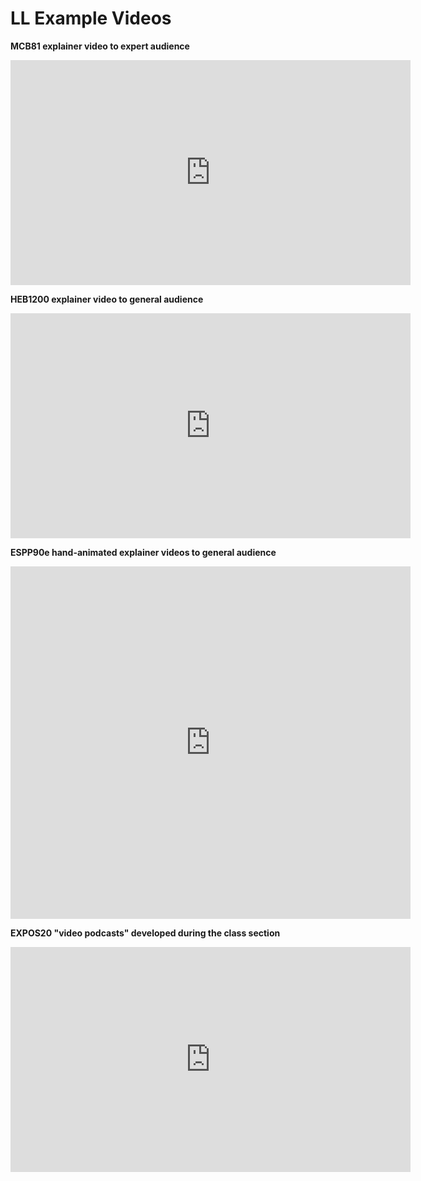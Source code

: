 # LL Example Videos

**MCB81 explainer video to expert audience**
<iframe src="https://player.vimeo.com/video/225859135?title=0&byline=0&portrait=0" width="640" height="360" frameborder="0" allow="autoplay; fullscreen" allowfullscreen></iframe>

**HEB1200 explainer video to general audience**
<iframe width="640" height="360" src="https://www.youtube.com/embed/nImC4aQ2tf0" frameborder="0" allow="accelerometer; autoplay; encrypted-media; gyroscope; picture-in-picture" allowfullscreen></iframe>

**ESPP90e hand-animated explainer videos to general audience**
<iframe src="https://player.vimeo.com/video/338308861" width="640" height="564" frameborder="0" width="640" height="360" frameborder="0" allow="autoplay; fullscreen" allowfullscreen></iframe>

**EXPOS20 "video podcasts" developed during the class section**
<iframe src="https://player.vimeo.com/video/367288510?title=0&byline=0&portrait=0" width="640" height="360" frameborder="0" allow="autoplay; fullscreen" allowfullscreen></iframe>



<!--stackedit_data:
eyJoaXN0b3J5IjpbLTY0OTE5MzU4MCw1Mzc4MDU0MTksLTE1OD
YwODI1NDksLTQ4NTI1OTYxOSw2Nzc0MjAzMDgsLTE1MjQ2MDQ0
NTIsNDM5MTI5NDczLC01ODAyMDMxMjFdfQ==
-->
